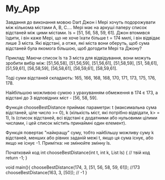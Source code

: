 # My_App


Завдання до виконання мовою Dart
Джон і Мері хочуть подорожувати між кількома містами А, В, С.... Мері має на аркуші паперу список відстаней між цими містами. ls = [51, 56, 58, 59, 61]. Джон втомився їздити, і він каже Мері, що не хоче їхати більше t = 174 милі, і він відвідає лише 3 міста. Які відстані, а отже, які міста вони оберуть, щоб сума відстаней була якомога більшою, щоб догодити Мері та Джону?

Приклад:
Маючи список ls та 3 міста для відвідування, вони можуть зробити вибір між: [51,56,58], [51,56,59], [51,56,61], [51,58,59], [51, 58,61], [51,59,61], [56,58,59], [56,58,61], [56,59,61], [58,59,61].

Тоді суми відстаней складають: 165, 166, 168, 168, 170, 171, 173, 175, 176, 178.

Найбільшою можливою сумою з урахуванням обмеження в 174 є 173, а відстані до 3 відповідних міст - [56, 58, 59].

Функція chooseBestDistance приймає параметри:
t (максимальна сума відстаней, ціле число >= 0),
k (кількість міст, які потрібно відвідати, k> = 1),
ls (список відстаней, всі відстані є додатними або нульовими цілими числами, і цей список містить принаймні один елемент). 

Функція повертає "найкращу" суму, тобто найбільшу можливу суму k відстаней, менших або рівних заданій межі t, якщо ця сума існує, або якщо не існує -1. 
Примітка: не змінюйте змінну ls. 

Початковий код
int chooseBestDistance(int t, int k, List<int> ls) {
    // твій код
    return -1;
}

void main(){
chooseBestDistance(174, 3, [51, 56, 58, 59, 61]); //173
chooseBestDistance(163, 3, [50]); // -1
}
